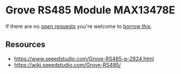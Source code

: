 # Grove RS485 Module MAX13478E
If there are no [open requests](../../../../issues?q=is%3Aissue+is%3Aopen+%22Grove+RS485+Module+MAX13478E%22+in%3Atitle) you're welcome to [borrow this](../../../../issues/new?title=Borrow+request+for+Grove+RS485+Module+MAX13478E&body=1+piece+of+%5Bthis%5D%28..%2Fblob%2Fmain%2F.%2FHardware%2FModules%2FGrove_RS485_Module_MAX13478E.md%29+for+~2+weeks.).

## Resources
- https://www.seeedstudio.com/Grove-RS485-p-2924.html
- https://wiki.seeedstudio.com/Grove-RS485/
